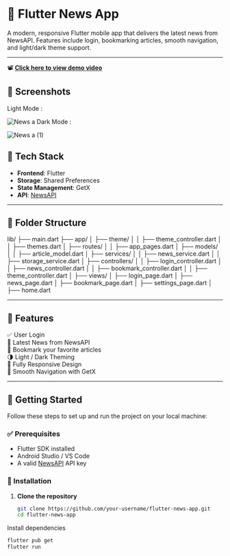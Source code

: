 # 📰 Flutter News App

A modern, responsive Flutter mobile app that delivers the latest news from NewsAPI. Features include login, bookmarking articles, smooth navigation, and light/dark theme support.

---

📽️ **[Click here to view demo video]([https://drive.google.com/your-demo-link](https://drive.google.com/file/d/1UEFTebMk4ixPvQHTU3DC-ofhPe7WCHs2/view?usp=sharing))**

  ## 📸 Screenshots
 Light Mode :
 
![News a](https://github.com/user-attachments/assets/65d5fa88-de8d-4ed0-b31e-1058ecab62b2)
 Dark Mode :
 
![News a (1)](https://github.com/user-attachments/assets/98af105a-dc6e-439b-b2c3-32238ad5bb72)






## 🧰 Tech Stack

- **Frontend**: Flutter
- **Storage**: Shared Preferences
- **State Management**: GetX
- **API**: [NewsAPI](https://newsapi.org/)

---

## 📁 Folder Structure
 
lib/
├── main.dart
├── app/
│ ├── theme/
│ │ ├── theme_controller.dart
│ │ ├── themes.dart
│ ├── routes/
│ │ ├── app_pages.dart
│ ├── models/
│ │ ├── article_model.dart
│ ├── services/
│ │ ├── news_service.dart
│ │ ├── storage_service.dart
│ ├── controllers/
│ │ ├── login_controller.dart
│ │ ├── news_controller.dart
│ │ ├── bookmark_controller.dart
│ │ ├── theme_controller.dart
│ ├── views/
│ ├── login_page.dart
│ ├── news_page.dart
│ ├── bookmark_page.dart
│ ├── settings_page.dart
│ ├── home.dart

 ---
## 🌟 Features

✅ User Login  
📰 Latest News from NewsAPI  
🔖 Bookmark your favorite articles  
🌗 Light / Dark Theming  
📱 Fully Responsive Design  
🚀 Smooth Navigation with GetX

---

## 🚀 Getting Started

Follow these steps to set up and run the project on your local machine:

### ✅ Prerequisites

- Flutter SDK installed
- Android Studio / VS Code
- A valid [NewsAPI](https://newsapi.org/) API key

### 🔧 Installation

1. **Clone the repository**

   ```bash
   git clone https://github.com/your-username/flutter-news-app.git
   cd flutter-news-app
Install dependencies


   ```bash
   flutter pub get
   flutter run





